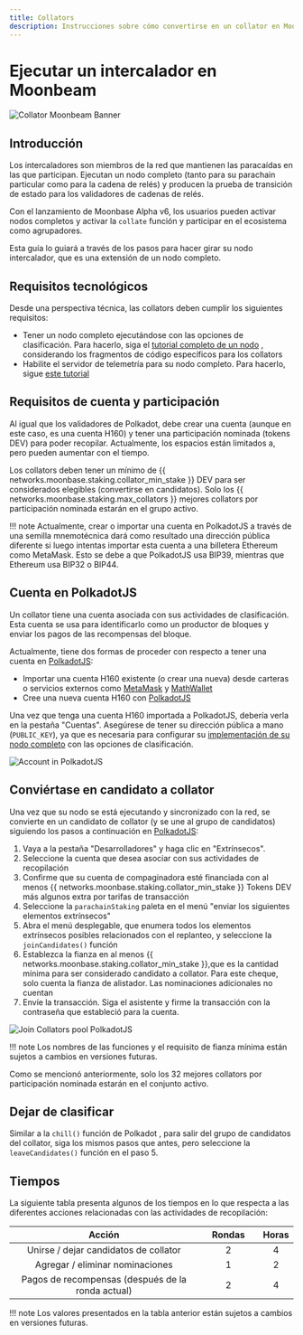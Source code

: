 ```yaml
---
title: Collators
description: Instrucciones sobre cómo convertirse en un collator en Moonbeam Network una vez que esté ejecutando un nodo
---
```


# Ejecutar un intercalador en Moonbeam

![Collator Moonbeam Banner](/images/fullnode/collator-banner.png)

## Introducción

Los intercaladores son miembros de la red que mantienen las paracaídas en las que participan. Ejecutan un nodo completo (tanto para su parachain particular como para la cadena de relés) y producen la prueba de transición de estado para los validadores de cadenas de relés.

Con el lanzamiento de Moonbase Alpha v6, los usuarios pueden activar nodos completos y activar la `collate` función y participar en el ecosistema como agrupadores.

Esta guía lo guiará a través de los pasos para hacer girar su nodo intercalador, que es una extensión de un nodo completo.

## Requisitos tecnológicos

Desde una perspectiva técnica, las collators deben cumplir los siguientes requisitos:

 - Tener un nodo completo ejecutándose con las opciones de clasificación. Para hacerlo, siga el [tutorial completo de un nodo](/node-operators/networks/full-node/)  , considerando los fragmentos de código específicos para los collators
 - Habilite el servidor de telemetría para su nodo completo. Para hacerlo, sigue [este tutorial](/node-operators/networks/telemetry/)

## Requisitos de cuenta y participación

Al igual que los validadores de Polkadot, debe crear una cuenta (aunque en este caso, es una cuenta H160) y tener una participación nominada (tokens DEV) para poder recopilar. Actualmente, los espacios están limitados a, pero pueden aumentar con el tiempo.  

Los collators deben tener un mínimo de {{ networks.moonbase.staking.collator_min_stake }} DEV para ser considerados elegibles (convertirse en candidatos). Solo los {{ networks.moonbase.staking.max_collators }} mejores collators por participación nominada estarán en el grupo activo.  

!!! note
    Actualmente, crear o importar una cuenta en PolkadotJS a través de una semilla mnemotécnica dará como resultado una dirección pública diferente si luego intentas importar esta cuenta a una billetera Ethereum como MetaMask. Esto se debe a que PolkadotJS usa BIP39, mientras que Ethereum usa BIP32 o BIP44. 

## Cuenta en PolkadotJS

Un collator tiene una cuenta asociada con sus actividades de clasificación. Esta cuenta se usa para identificarlo como un productor de bloques y enviar los pagos de las recompensas del bloque.

Actualmente, tiene dos formas de proceder con respecto a tener una cuenta en [PolkadotJS](https://polkadot.js.org/apps/?rpc=wss%3A%2F%2Fwss.testnet.moonbeam.network#/accounts):

 - Importar una cuenta H160 existente (o crear una nueva) desde carteras o servicios externos como [MetaMask](/integrations/wallets/metamask/) y [MathWallet](/integrations/wallets/mathwallet/)
 - Cree una nueva cuenta H160 con [PolkadotJS](/integrations/wallets/polkadotjs/)

Una vez que tenga una cuenta H160 importada a PolkadotJS, debería verla en la pestaña "Cuentas". Asegúrese de tener su dirección pública a mano (`PUBLIC_KEY`), ya que es necesaria para configurar su [implementación de su nodo completo](/node-operators/networks/full-node/) con las opciones de clasificación.

![Account in PolkadotJS](/images/fullnode/collator-polkadotjs1.png)

## Conviértase en candidato a collator

Una vez que su nodo se está ejecutando y sincronizado con la red, se convierte en un candidato de collator (y se une al grupo de candidatos) siguiendo los pasos a continuación en [PolkadotJS](https://polkadot.js.org/apps/?rpc=wss%3A%2F%2Fwss.testnet.moonbeam.network#/accounts):

 1. Vaya a la pestaña "Desarrolladores" y haga clic en "Extrínsecos".
 2. Seleccione la cuenta que desea asociar con sus actividades de recopilación
 3. Confirme que su cuenta de compaginadora esté financiada con al menos {{ networks.moonbase.staking.collator_min_stake }} Tokens DEV más algunos extra por tarifas de transacción
 4. Seleccione la `parachainStaking` paleta en el menú "enviar los siguientes elementos extrínsecos"
 5. Abra el menú desplegable, que enumera todos los elementos extrínsecos posibles relacionados con el replanteo, y seleccione la `joinCandidates()` función
 6. Establezca la fianza en al menos {{ networks.moonbase.staking.collator_min_stake }},que es la cantidad mínima para ser considerado candidato a collator. Para este cheque, solo cuenta la fianza de alistador. Las nominaciones adicionales no cuentan
 7. Envíe la transacción. Siga el asistente y firme la transacción con la contraseña que estableció para la cuenta.

![Join Collators pool PolkadotJS](/images/fullnode/collator-polkadotjs2.png)

!!! note
    Los nombres de las funciones y el requisito de fianza mínima están sujetos a cambios en versiones futuras.

Como se mencionó anteriormente, solo los 32 mejores collators por participación nominada estarán en el conjunto activo.

## Dejar de clasificar

Similar a la `chill()` función de Polkadot , para salir del grupo de candidatos del collator, siga los mismos pasos que antes, pero seleccione la `leaveCandidates()` función en el paso 5.

## Tiempos

La siguiente tabla presenta algunos de los tiempos en lo que respecta a las diferentes acciones relacionadas con las actividades de recopilación:

|                Acción               |   |   Rondas  |   |   Horas  |
|:-----------------------------------:|:-:|:---------:|:-:|:--------:|
|  Unirse / dejar candidatos de collator |   |     2     |   |    4     |
|      Agregar / eliminar nominaciones |   |     1     |   |    2     |
|Pagos de recompensas (después de la ronda actual)|   |     2     |   |    4     |


!!! note 
    Los valores presentados en la tabla anterior están sujetos a cambios en versiones futuras.

